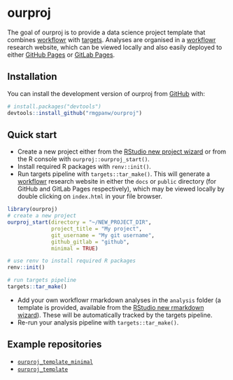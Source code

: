 
<!-- README.md is generated from README.Rmd. Please edit that file -->

# ourproj

<!-- badges: start -->
<!-- badges: end -->

The goal of ourproj is to provide a data science project template that
combines [workflowr](https://workflowr.github.io/workflowr/) with
[targets](https://books.ropensci.org/targets/). Analyses are organised
in a [workflowr](https://workflowr.github.io/workflowr/) research
website, which can be viewed locally and also easily deployed to either
[GitHub Pages](https://pages.github.com/) or [GitLab
Pages](https://docs.gitlab.com/ee/user/project/pages/).

## Installation

You can install the development version of ourproj from
[GitHub](https://github.com/rmgpanw/ourproj) with:

``` r
# install.packages("devtools")
devtools::install_github("rmgpanw/ourproj")
```

## Quick start

- Create a new project either from the [RStudio new project
  wizard](https://r4ds.had.co.nz/workflow-projects.html#rstudio-projects)
  or from the R console with `ourproj::ourproj_start()`.
- Install required R packages with `renv::init()`.
- Run targets pipeline with `targets::tar_make()`. This will generate a
  [workflowr](https://workflowr.github.io/workflowr/) research website
  in either the `docs` or `public` directory (for GitHub and GitLab
  Pages respectively), which may be viewed locally by double clicking on
  `index.html` in your file browser.

``` r
library(ourproj)
# create a new project
ourproj_start(directory = "~/NEW_PROJECT_DIR",
              project_title = "My project", 
              git_username = "My git username", 
              github_gitlab = "github", 
              minimal = TRUE)

# use renv to install required R packages
renv::init()

# run targets pipeline
targets::tar_make()
```

- Add your own workflowr rmarkdown analyses in the `analysis` folder (a
  template is provided, available from the [RStudio new rmarkdown
  wizard](https://rstudio.github.io/rstudio-extensions/rmarkdown_templates.html)).
  These will be automatically tracked by the targets pipeline.
- Re-run your analysis pipeline with `targets::tar_make()`.

## Example repositories

- [`ourproj_template_minimal`](https://rmgpanw.github.io/ourproj_template_minimal/)
- [`ourproj_template`](https://rmgpanw.github.io/ourproj_template/)
